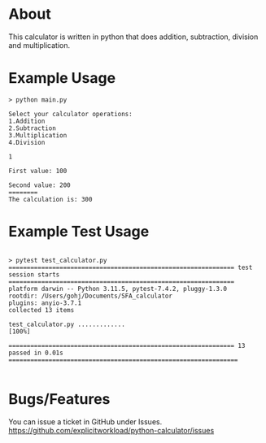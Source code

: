 # About
This calculator is written in python that does addition, subtraction, division and multiplication. 

# Example Usage
```
> python main.py

Select your calculator operations:                       
1.Addition                      
2.Subtraction                      
3.Multiplication                      
4.Division

1

First value: 100

Second value: 200
========
The calculation is: 300
```

# Example Test Usage
```

> pytest test_calculator.py
============================================================== test session starts ==============================================================
platform darwin -- Python 3.11.5, pytest-7.4.2, pluggy-1.3.0
rootdir: /Users/gohj/Documents/SFA_calculator
plugins: anyio-3.7.1
collected 13 items                                                                                                                              

test_calculator.py .............                                                                                                          [100%]

============================================================== 13 passed in 0.01s ===============================================================


```

# Bugs/Features
You can issue a ticket in GitHub under Issues. https://github.com/explicitworkload/python-calculator/issues

